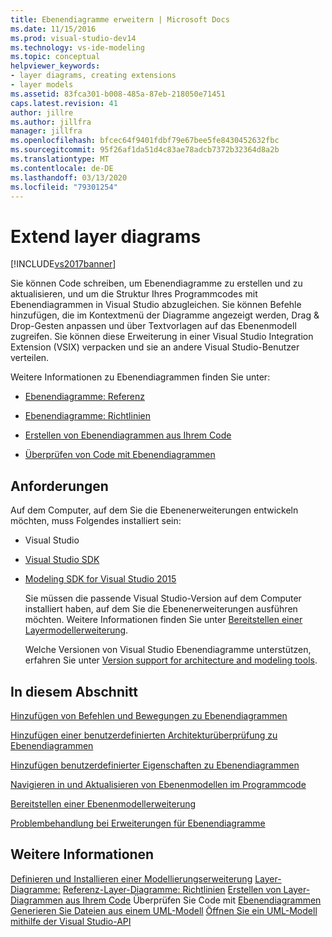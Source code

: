 ```yaml
---
title: Ebenendiagramme erweitern | Microsoft Docs
ms.date: 11/15/2016
ms.prod: visual-studio-dev14
ms.technology: vs-ide-modeling
ms.topic: conceptual
helpviewer_keywords:
- layer diagrams, creating extensions
- layer models
ms.assetid: 83fca301-b008-485a-87eb-218050e71451
caps.latest.revision: 41
author: jillre
ms.author: jillfra
manager: jillfra
ms.openlocfilehash: bfcec64f9401fdbf79e67bee5fe8430452632fbc
ms.sourcegitcommit: 95f26af1da51d4c83ae78adcb7372b32364d8a2b
ms.translationtype: MT
ms.contentlocale: de-DE
ms.lasthandoff: 03/13/2020
ms.locfileid: "79301254"
---
```

# <a name="extend-layer-diagrams"></a>Extend layer diagrams
[!INCLUDE[vs2017banner](../includes/vs2017banner.md)]

Sie können Code schreiben, um Ebenendiagramme zu erstellen und zu aktualisieren, und um die Struktur Ihres Programmcodes mit Ebenendiagrammen in Visual Studio abzugleichen. Sie können Befehle hinzufügen, die im Kontextmenü der Diagramme angezeigt werden, Drag & Drop-Gesten anpassen und über Textvorlagen auf das Ebenenmodell zugreifen. Sie können diese Erweiterung in einer Visual Studio Integration Extension (VSIX) verpacken und sie an andere Visual Studio-Benutzer verteilen.

 Weitere Informationen zu Ebenendiagrammen finden Sie unter:

- [Ebenendiagramme: Referenz](../modeling/layer-diagrams-reference.md)

- [Ebenendiagramme: Richtlinien](../modeling/layer-diagrams-guidelines.md)

- [Erstellen von Ebenendiagrammen aus Ihrem Code](../modeling/create-layer-diagrams-from-your-code.md)

- [Überprüfen von Code mit Ebenendiagrammen](../modeling/validate-code-with-layer-diagrams.md)

## <a name="requirements"></a><a name="prereqs"></a>Anforderungen
 Auf dem Computer, auf dem Sie die Ebenenerweiterungen entwickeln möchten, muss Folgendes installiert sein:

- Visual Studio

- [Visual Studio SDK](../extensibility/visual-studio-sdk.md)

- [Modeling SDK for Visual Studio 2015](https://www.microsoft.com/download/details.aspx?id=48148)

  Sie müssen die passende Visual Studio-Version auf dem Computer installiert haben, auf dem Sie die Ebenenerweiterungen ausführen möchten. Weitere Informationen finden Sie unter [Bereitstellen einer Layermodellerweiterung](../modeling/deploy-a-layer-model-extension.md).

  Welche Versionen von Visual Studio Ebenendiagramme unterstützen, erfahren Sie unter [Version support for architecture and modeling tools](../modeling/what-s-new-for-design-in-visual-studio.md#VersionSupport).

## <a name="in-this-section"></a>In diesem Abschnitt
 [Hinzufügen von Befehlen und Bewegungen zu Ebenendiagrammen](../modeling/add-commands-and-gestures-to-layer-diagrams.md)

 [Hinzufügen einer benutzerdefinierten Architekturüberprüfung zu Ebenendiagrammen](../modeling/add-custom-architecture-validation-to-layer-diagrams.md)

 [Hinzufügen benutzerdefinierter Eigenschaften zu Ebenendiagrammen](../modeling/add-custom-properties-to-layer-diagrams.md)

 [Navigieren in und Aktualisieren von Ebenenmodellen im Programmcode](../modeling/navigate-and-update-layer-models-in-program-code.md)

 [Bereitstellen einer Ebenenmodellerweiterung](../modeling/deploy-a-layer-model-extension.md)

 [Problembehandlung bei Erweiterungen für Ebenendiagramme](../modeling/troubleshoot-extensions-for-layer-diagrams.md)

## <a name="see-also"></a>Weitere Informationen
 [Definieren und Installieren einer Modellierungserweiterung](../modeling/define-and-install-a-modeling-extension.md) [Layer-Diagramme:](../modeling/layer-diagrams-reference.md) [Referenz-Layer-Diagramme: Richtlinien](../modeling/layer-diagrams-guidelines.md) [Erstellen von Layer-Diagrammen aus Ihrem Code](../modeling/create-layer-diagrams-from-your-code.md) Überprüfen Sie Code mit [Ebenendiagrammen](../modeling/validate-code-with-layer-diagrams.md) [Generieren Sie Dateien aus einem UML-Modell](../modeling/generate-files-from-a-uml-model.md) [Öffnen Sie ein UML-Modell mithilfe der Visual Studio-API](../modeling/open-a-uml-model-by-using-the-visual-studio-api.md)
